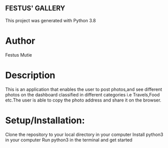 ## FESTUS' GALLERY
This project was generated with Python 3.8

# Author
Festus Mutie

# Description
This is an application that enables the user to post photos,and see different photos on the dashboard classified in different categories i.e Travels,Food etc.The user is able to copy the photo address and share it on the browser.

# Setup/Installation:
Clone the repository to your local directory in your computer Install python3 in your computer Run python3 in the terminal and get started

